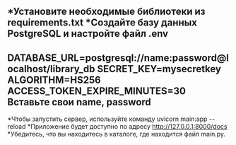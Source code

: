 *Установите необходимые библиотеки из requirements.txt
*Создайте базу данных PostgreSQL и настройте файл .env
---
DATABASE_URL=postgresql://name:password@localhost/library_db
SECRET_KEY=mysecretkey
ALGORITHM=HS256
ACCESS_TOKEN_EXPIRE_MINUTES=30
Вставьте свои name, password
---
*Чтобы запустить сервер, используйте команду
uvicorn main:app --reload 
*Приложение будет доступно по адресу http://127.0.0.1:8000/docs
*Убедитесь, что вы находитесь в каталоге, где находится файл main.py.

